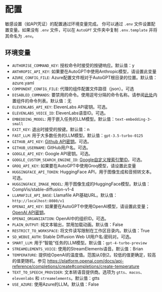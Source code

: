 # 配置

敏感设置（如API凭证）的配置通过环境变量完成。
你可以通过 `.env` 文件设置配置变量。如果没有 `.env` 文件，可以在 `AutoGPT` 文件夹中复制 `.env.template` 并将其命名为 `.env`。

## 环境变量

- `AUTHORISE_COMMAND_KEY`: 授权命令时接受的按键响应。默认值：y
- `ANTHROPIC_API_KEY`: 如果要在AutoGPT中使用Anthropic模型，请设置此变量
- `AZURE_CONFIG_FILE`: Azure配置文件相对于AutoGPT根目录的位置。默认值：azure.yaml
- `COMPONENT_CONFIG_FILE`: 代理的组件配置文件路径（json）。可选
- `DISABLED_COMMANDS`: 要禁用的命令。使用逗号分隔的命令名称。请参阅[此处](../../forge/components/components.md)内置组件的命令列表。默认值：无
- `ELEVENLABS_API_KEY`: ElevenLabs API密钥。可选。
- `ELEVENLABS_VOICE_ID`: ElevenLabs语音ID。可选。
- `EMBEDDING_MODEL`: 用于嵌入任务的LLM模型。默认值：`text-embedding-3-small`
- `EXIT_KEY`: 退出时接受的按键。默认值：n
- `FAST_LLM`: 用于大多数任务的LLM模型。默认值：`gpt-3.5-turbo-0125`
- `GITHUB_API_KEY`: [Github API密钥](https://github.com/settings/tokens)。可选。
- `GITHUB_USERNAME`: GitHub用户名。可选。
- `GOOGLE_API_KEY`: Google API密钥。可选。
- `GOOGLE_CUSTOM_SEARCH_ENGINE_ID`: [Google自定义搜索引擎ID](https://programmablesearchengine.google.com/controlpanel/all)。可选。
- `GROQ_API_KEY`: 如果要在AutoGPT中使用Groq模型，请设置此变量
- `HUGGINGFACE_API_TOKEN`: HuggingFace API，用于图像生成和音频转文本。可选。
- `HUGGINGFACE_IMAGE_MODEL`: 用于图像生成的HuggingFace模型。默认值：CompVis/stable-diffusion-v1-4
- `LLAMAFILE_API_BASE`: Llamafile API基础URL。默认值：`http://localhost:8080/v1`
- `OPENAI_API_KEY`: 如果要在AutoGPT中使用OpenAI模型，请设置此变量；[OpenAI API密钥](https://platform.openai.com/account/api-keys)。
- `OPENAI_ORGANIZATION`: OpenAI中的组织ID。可选。
- `PLAIN_OUTPUT`: 纯文本输出，禁用加载动画。默认值：False
- `RESTRICT_TO_WORKSPACE`: 将文件读写限制在工作区目录内。默认值：True
- `SD_WEBUI_AUTH`: Stable Diffusion Web UI用户名:密码对。可选。
- `SMART_LLM`: 用于“智能”任务的LLM模型。默认值：`gpt-4-turbo-preview`
- `STREAMELEMENTS_VOICE`: 使用的StreamElements语音。默认值：Brian
- `TEMPERATURE`: 提供给OpenAI的温度值。范围从0到2。较低的值更确定，较高的值更随机。参见 https://platform.openai.com/docs/api-reference/completions/create#completions/create-temperature
- `TEXT_TO_SPEECH_PROVIDER`: 文本转语音提供商。选项为 `gtts`、`macos`、`elevenlabs` 和 `streamelements`。默认值：gtts
- `USE_AZURE`: 使用Azure的LLM。默认值：False